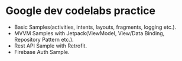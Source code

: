 # Google dev codelabs practice

- Basic Samples(activities, intents, layouts, fragments, logging etc.).
- MVVM Samples with Jetpack(ViewModel, View/Data Binding, Repository Pattern etc.).
- Rest API Sample with Retrofit.
- Firebase Auth Sample.
